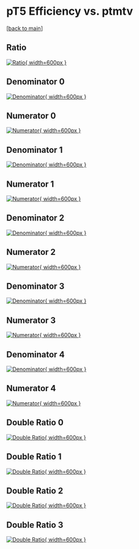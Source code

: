 # pT5 Efficiency vs. ptmtv

[[back to main](./)]



## Ratio

[![Ratio](../mtv/var/pT5_base_211_1_eff_ptmtv.png){ width=600px }](../mtv/var/pT5_base_211_1_eff_ptmtv.pdf)

## Denominator 0

[![Denominator](../mtv/den/pT5_base_211_1_eff_ptmtv_den0.png){ width=600px }](../mtv/den/pT5_base_211_1_eff_ptmtv_den0.pdf)

## Numerator 0

[![Numerator](../mtv/num/pT5_base_211_1_eff_ptmtv_num0.png){ width=600px }](../mtv/num/pT5_base_211_1_eff_ptmtv_num0.pdf)

## Denominator 1

[![Denominator](../mtv/den/pT5_base_211_1_eff_ptmtv_den1.png){ width=600px }](../mtv/den/pT5_base_211_1_eff_ptmtv_den1.pdf)

## Numerator 1

[![Numerator](../mtv/num/pT5_base_211_1_eff_ptmtv_num1.png){ width=600px }](../mtv/num/pT5_base_211_1_eff_ptmtv_num1.pdf)

## Denominator 2

[![Denominator](../mtv/den/pT5_base_211_1_eff_ptmtv_den2.png){ width=600px }](../mtv/den/pT5_base_211_1_eff_ptmtv_den2.pdf)

## Numerator 2

[![Numerator](../mtv/num/pT5_base_211_1_eff_ptmtv_num2.png){ width=600px }](../mtv/num/pT5_base_211_1_eff_ptmtv_num2.pdf)

## Denominator 3

[![Denominator](../mtv/den/pT5_base_211_1_eff_ptmtv_den3.png){ width=600px }](../mtv/den/pT5_base_211_1_eff_ptmtv_den3.pdf)

## Numerator 3

[![Numerator](../mtv/num/pT5_base_211_1_eff_ptmtv_num3.png){ width=600px }](../mtv/num/pT5_base_211_1_eff_ptmtv_num3.pdf)

## Denominator 4

[![Denominator](../mtv/den/pT5_base_211_1_eff_ptmtv_den4.png){ width=600px }](../mtv/den/pT5_base_211_1_eff_ptmtv_den4.pdf)

## Numerator 4

[![Numerator](../mtv/num/pT5_base_211_1_eff_ptmtv_num4.png){ width=600px }](../mtv/num/pT5_base_211_1_eff_ptmtv_num4.pdf)

## Double Ratio 0

[![Double Ratio](../mtv/ratio/pT5_base_211_1_eff_ptmtv_ratio0.png){ width=600px }](../mtv/ratio/pT5_base_211_1_eff_ptmtv_ratio0.pdf)

## Double Ratio 1

[![Double Ratio](../mtv/ratio/pT5_base_211_1_eff_ptmtv_ratio1.png){ width=600px }](../mtv/ratio/pT5_base_211_1_eff_ptmtv_ratio1.pdf)

## Double Ratio 2

[![Double Ratio](../mtv/ratio/pT5_base_211_1_eff_ptmtv_ratio2.png){ width=600px }](../mtv/ratio/pT5_base_211_1_eff_ptmtv_ratio2.pdf)

## Double Ratio 3

[![Double Ratio](../mtv/ratio/pT5_base_211_1_eff_ptmtv_ratio3.png){ width=600px }](../mtv/ratio/pT5_base_211_1_eff_ptmtv_ratio3.pdf)

